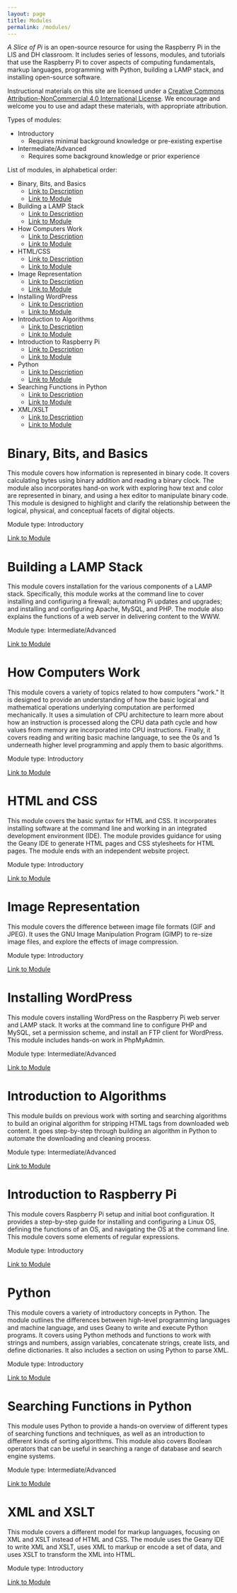 ```yaml
---
layout: page
title: Modules
permalink: /modules/
---
```


*A Slice of Pi* is an open-source resource for using the Raspberry Pi in the LIS and DH classroom. It includes series of lessons, modules, and tutorials that use the Raspberry Pi to cover aspects of computing fundamentals, markup languages, programming with Python, building a LAMP stack, and installing open-source software.

Instructional materials on this site are licensed under a <a href="http://creativecommons.org/licenses/by-nc/4.0/" rel="license">Creative Commons Attribution-NonCommercial 4.0 International License</a>. We encourage and welcome you to use and adapt these materials, with appropriate attribution.

Types of modules:
- Introductory
  * Requires minimal background knowledge or pre-existing expertise
- Intermediate/Advanced
  * Requires some background knowledge or prior experience

List of modules, in alphabetical order:
- Binary, Bits, and Basics
  * [Link to Description](#binary-bits-and-basics)
  * [Link to Module](https://github.com/kwaldenphd/bits-bytes)
- Building a LAMP Stack
  * [Link to Description](#building-a-lamp-stack)
  * [Link to Module](https://github.com/kwaldenphd/LAMP-stack)
- How Computers Work
  * [Link to Description](#how-computers-work)
  * [Link to Module](https://github.com/kwaldenphd/how-computers-work)
- HTML/CSS
  * [Link to Description](#html-and-css)
  * [Link to Module](https://github.com/kwaldenphd/HTML-CSS)
- Image Representation
  * [Link to Description](#image-representation)
  * [Link to Module](https://github.com/kwaldenphd/image-representation)
- Installing WordPress
  * [Link to Description](#installing-wordpress)
  * [Link to Module](https://github.com/kwaldenphd/installing-wordpress)
- Introduction to Algorithms
  * [Link to Description](#introduction-to-algorithms)
  * [Link to Module](https://github.com/kwaldenphd/algorithms)
- Introduction to Raspberry Pi
  * [Link to Description](#introduction-to-raspberry-pi)
  * [Link to Module](https://github.com/kwaldenphd/Raspberry-Pi-Setup)
- Python
  * [Link to Description](#python)
  * [Link to Module](https://github.com/kwaldenphd/Python)
- Searching Functions in Python
  * [Link to Description](#searching-functions-in-python)
  * [Link to Module](https://github.com/kwaldenphd/searching)
- XML/XSLT
  * [Link to Description](#xml-and-xslt)
  * [Link to Module](https://github.com/kwaldenphd/XML)

# Binary, Bits, and Basics

This module covers how information is represented in binary code. It covers calculating bytes using binary addition and reading a binary clock. The module also incorporates hand-on work with exploring how text and color are represented in binary, and using a hex editor to manipulate binary code. This module is designed to highlight and clarify the relationship between the logical, physical, and conceptual facets of digital objects.

Module type: Introductory

[Link to Module](https://github.com/kwaldenphd/bits-bytes)

# Building a LAMP Stack

This module covers installation for the various components of a LAMP stack. Specifically, this module works at the command line to cover installing and configuring a firewall; automating Pi updates and upgrades; and installing and configuring Apache, MySQL, and PHP. The module also explains the functions of a web server in delivering content to the WWW. 

Module type: Intermediate/Advanced

[Link to Module](https://github.com/kwaldenphd/LAMP-stack)

# How Computers Work

This module covers a variety of topics related to how computers "work." It is designed to provide an understanding of how the basic logical and mathematical operations underlying computation are performed mechanically. It uses a simulation of CPU architecture to learn more about how an instruction is processed along the CPU data path cycle and how values from memory are incorporated into CPU instructions. Finally, it covers reading and writing basic machine language, to see the 0s and 1s underneath higher level programming and apply them to basic algorithms.

Module type: Introductory

[Link to Module](https://github.com/kwaldenphd/how-computers-work)

# HTML and CSS

This module covers the basic syntax for HTML and CSS. It incorporates installing software at the command line and working in an integrated development environment (IDE). The module provides guidance for using the Geany IDE to generate HTML pages and CSS stylesheets for HTML pages. The module ends with an independent website project.

Module type: Introductory

[Link to Module](https://github.com/kwaldenphd/HTML-CSS)

# Image Representation

This module covers the difference between image file formats (GIF and JPEG). It uses the GNU Image Manipulation Program (GIMP) to re-size image files, and explore the effects of image compression. 

Module type: Introductory

[Link to Module](https://github.com/kwaldenphd/image-representation)

# Installing WordPress

This module covers installing WordPress on the Raspberry Pi web server and LAMP stack. It works at the command line to configure PHP and MySQL, set a permission scheme, and install an FTP client for WordPress. This module includes hands-on work in PhpMyAdmin.

Module type: Intermediate/Advanced

[Link to Module](https://github.com/kwaldenphd/installing-wordpress)

# Introduction to Algorithms

This module builds on previous work with sorting and searching algorithms to build an original algorithm for stripping HTML tags from downloaded web content. It goes step-by-step through building an algorithm in Python to automate the downloading and cleaning process.

Module type: Intermediate/Advanced

[Link to Module](https://github.com/kwaldenphd/algorithms)

# Introduction to Raspberry Pi

This module covers Raspberry Pi setup and initial boot configuration. It provides a step-by-step guide for installing and configuring a Linux OS, defining the functions of an OS, and navigating the OS at the command line. This module covers some elements of regular expressions.

Module type: Introductory

[Link to Module](https://github.com/kwaldenphd/Raspberry-Pi-Setup)

# Python

This module covers a variety of introductory concepts in Python. The module outlines the differences between high-level programming languages and machine language, and uses Geany to write and execute Python programs. It covers using Python methods and functions to work with strings and numbers, assign variables, concatenate strings, create lists, and define dictionaries. It also includes a section on using Python to parse XML.

Module type: Introductory

[Link to Module](https://github.com/kwaldenphd/Python)

# Searching Functions in Python

This module uses Python to provide a hands-on overview of different types of searching functions and techniques, as well as an introduction to different kinds of sorting algorithms. This module also covers Boolean operators that can be useful in searching a range of database and search engine systems.

Module type: Intermediate/Advanced

[Link to Module](https://github.com/kwaldenphd/searching)

# XML and XSLT

This module covers a different model for markup languages, focusing on XML and XSLT instead of HTML and CSS. The module uses the Geany IDE to write XML and XSLT,  uses XML to markup or encode a set of data, and uses XSLT to transform the XML into HTML.

Module type: Introductory

[Link to Module](https://github.com/kwaldenphd/XML)
